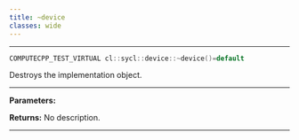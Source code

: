 ```yaml
---
title: ~device
classes: wide
---
```



---

```cpp
COMPUTECPP_TEST_VIRTUAL cl::sycl::device::~device()=default
```


Destroys the implementation object. 


---
**Parameters:**

**Returns:** No description.

---
